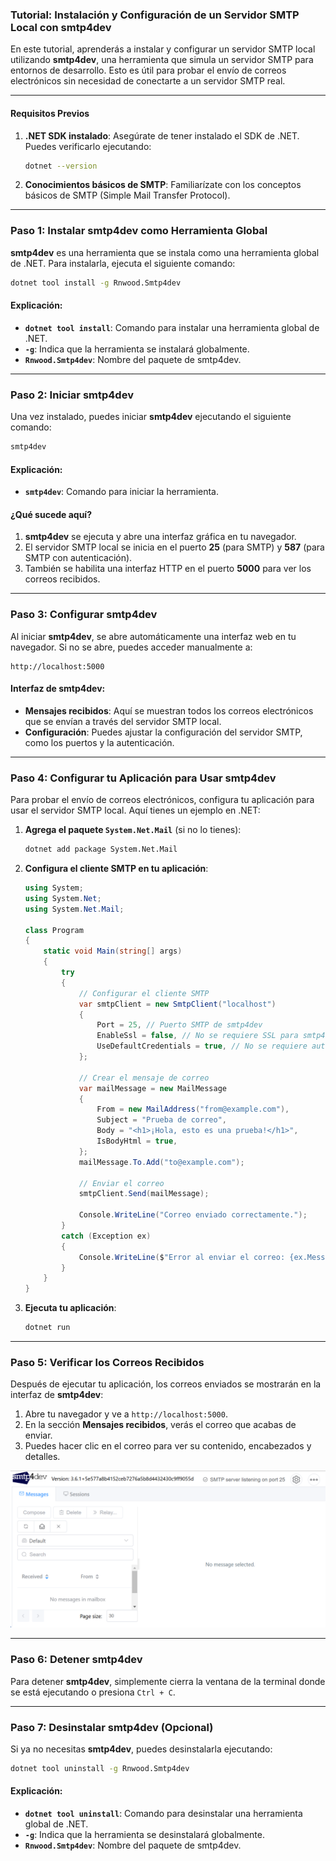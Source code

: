 ### Tutorial: Instalación y Configuración de un Servidor SMTP Local con **smtp4dev**

En este tutorial, aprenderás a instalar y configurar un servidor SMTP local utilizando **smtp4dev**, una herramienta que simula un servidor SMTP para entornos de desarrollo. Esto es útil para probar el envío de correos electrónicos sin necesidad de conectarte a un servidor SMTP real.

---

#### Requisitos Previos

1. **.NET SDK instalado**: Asegúrate de tener instalado el SDK de .NET. Puedes verificarlo ejecutando:
   ```bash
   dotnet --version
   ```
2. **Conocimientos básicos de SMTP**: Familiarízate con los conceptos básicos de SMTP (Simple Mail Transfer Protocol).

---

### Paso 1: Instalar smtp4dev como Herramienta Global

**smtp4dev** es una herramienta que se instala como una herramienta global de .NET. Para instalarla, ejecuta el siguiente comando:

```bash
dotnet tool install -g Rnwood.Smtp4dev
```

#### Explicación:
- **`dotnet tool install`**: Comando para instalar una herramienta global de .NET.
- **`-g`**: Indica que la herramienta se instalará globalmente.
- **`Rnwood.Smtp4dev`**: Nombre del paquete de smtp4dev.

---

### Paso 2: Iniciar smtp4dev

Una vez instalado, puedes iniciar **smtp4dev** ejecutando el siguiente comando:

```bash
smtp4dev
```

#### Explicación:
- **`smtp4dev`**: Comando para iniciar la herramienta.

#### ¿Qué sucede aquí?
1. **smtp4dev** se ejecuta y abre una interfaz gráfica en tu navegador.
2. El servidor SMTP local se inicia en el puerto **25** (para SMTP) y **587** (para SMTP con autenticación).
3. También se habilita una interfaz HTTP en el puerto **5000** para ver los correos recibidos.

---

### Paso 3: Configurar smtp4dev

Al iniciar **smtp4dev**, se abre automáticamente una interfaz web en tu navegador. Si no se abre, puedes acceder manualmente a:

```
http://localhost:5000
```

#### Interfaz de smtp4dev:
- **Mensajes recibidos**: Aquí se muestran todos los correos electrónicos que se envían a través del servidor SMTP local.
- **Configuración**: Puedes ajustar la configuración del servidor SMTP, como los puertos y la autenticación.

---

### Paso 4: Configurar tu Aplicación para Usar smtp4dev

Para probar el envío de correos electrónicos, configura tu aplicación para usar el servidor SMTP local. Aquí tienes un ejemplo en .NET:

1. **Agrega el paquete `System.Net.Mail`** (si no lo tienes):
   ```bash
   dotnet add package System.Net.Mail
   ```

2. **Configura el cliente SMTP en tu aplicación**:
   ```csharp
   using System;
   using System.Net;
   using System.Net.Mail;

   class Program
   {
       static void Main(string[] args)
       {
           try
           {
               // Configurar el cliente SMTP
               var smtpClient = new SmtpClient("localhost")
               {
                   Port = 25, // Puerto SMTP de smtp4dev
                   EnableSsl = false, // No se requiere SSL para smtp4dev
                   UseDefaultCredentials = true, // No se requiere autenticación
               };

               // Crear el mensaje de correo
               var mailMessage = new MailMessage
               {
                   From = new MailAddress("from@example.com"),
                   Subject = "Prueba de correo",
                   Body = "<h1>¡Hola, esto es una prueba!</h1>",
                   IsBodyHtml = true,
               };
               mailMessage.To.Add("to@example.com");

               // Enviar el correo
               smtpClient.Send(mailMessage);

               Console.WriteLine("Correo enviado correctamente.");
           }
           catch (Exception ex)
           {
               Console.WriteLine($"Error al enviar el correo: {ex.Message}");
           }
       }
   }
   ```

3. **Ejecuta tu aplicación**:
   ```bash
   dotnet run
   ```

---

### Paso 5: Verificar los Correos Recibidos

Después de ejecutar tu aplicación, los correos enviados se mostrarán en la interfaz de **smtp4dev**:

1. Abre tu navegador y ve a `http://localhost:5000`.
2. En la sección **Mensajes recibidos**, verás el correo que acabas de enviar.
3. Puedes hacer clic en el correo para ver su contenido, encabezados y detalles.

![Alt text](./attachments/smtpserver-dashboard.png)

---

### Paso 6: Detener smtp4dev

Para detener **smtp4dev**, simplemente cierra la ventana de la terminal donde se está ejecutando o presiona `Ctrl + C`.

---

### Paso 7: Desinstalar smtp4dev (Opcional)

Si ya no necesitas **smtp4dev**, puedes desinstalarla ejecutando:

```bash
dotnet tool uninstall -g Rnwood.Smtp4dev
```

#### Explicación:
- **`dotnet tool uninstall`**: Comando para desinstalar una herramienta global de .NET.
- **`-g`**: Indica que la herramienta se desinstalará globalmente.
- **`Rnwood.Smtp4dev`**: Nombre del paquete de smtp4dev.




